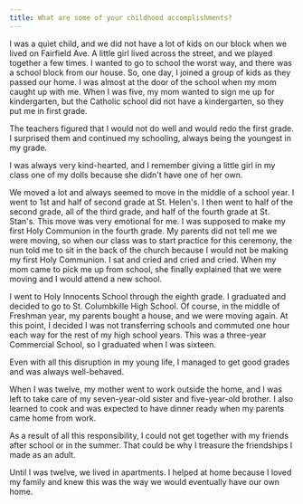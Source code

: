 ```yaml
---
title: What are some of your childhood accomplishments?
---
```


I was a quiet child, and we did not have a lot of kids on our block when we lived on Fairfield Ave. A little girl lived across the street, and we played together a few times. I wanted to go to school the worst way, and there was a school block from our house. So, one day, I joined a group of kids as they passed our home. I was almost at the door of the school when my mom caught up with me. When I was five, my mom wanted to sign me up for kindergarten, but the Catholic school did not have a kindergarten, so they put me in first grade.

The teachers figured that I would not do well and would redo the first grade. I surprised them and continued my schooling, always being the youngest in my grade.

I was always very kind-hearted, and I remember giving a little girl in my class one of my dolls because she didn't have one of her own.

We moved a lot and always seemed to move in the middle of a school year. I went to 1st and half of second grade at St. Helen's. I then went to half of the second grade, all of the third grade, and half of the fourth grade at St. Stan's. This move was very emotional for me. I was supposed to make my first Holy Communion in the fourth grade. My parents did not tell me we were moving, so when our class was to start practice for this ceremony, the nun told me to sit in the back of the church because I would not be making my first Holy Communion. I sat and cried and cried and cried. When my mom came to pick me up from school, she finally explained that we were moving and I would attend a new school.

I went to Holy Innocents School through the eighth grade. I graduated and decided to go to St. Columbkille High School. Of course, in the middle of Freshman year, my parents bought a house, and we were moving again. At this point, I decided I was not transferring schools and commuted one hour each way for the rest of my high school years. This was a three-year Commercial School, so I graduated when I was sixteen.

Even with all this disruption in my young life, I managed to get good grades and was always well-behaved.

When I was twelve, my mother went to work outside the home, and I was left to take care of my seven-year-old sister and five-year-old brother. I also learned to cook and was expected to have dinner ready when my parents came home from work.

As a result of all this responsibility, I could not get together with my friends after school or in the summer. That could be why I treasure the friendships I made as an adult.

Until I was twelve, we lived in apartments. I helped at home because I loved my family and knew this was the way we would eventually have our own home.
